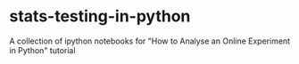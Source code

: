 # stats-testing-in-python
A collection of ipython notebooks for "How to Analyse an Online Experiment in Python" tutorial

